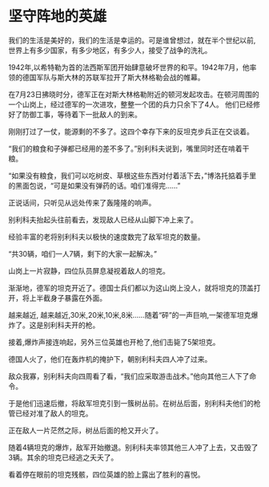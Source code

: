 # 坚守阵地的英雄

我们的生活是美好的，我们的生活是幸运的。可是谁曾想过，就在半个世纪以前,世界上有多少国家，有多少地区，有多少人，接受了战争的洗礼。

1942年,以希特勒为首的法西斯军团开始肆意破坏世界的和平。1942年7月，他率领的德国军队与斯大林的苏联军拉开了斯大林格勒会战的帷幕。

在7月23日拂晓时分，德军正在对斯大林格勒附近的顿河发起攻击。在顿河周围的一个山岗上，经过德军的一次进攻，整整一个团的兵力只余下了4人。
他们已经修好了防御工事，等待着下一批敌人的到来。

刚刚打过了一仗，能源剩的不多了。这四个幸存下来的反坦克步兵正在交谈着。

“我们的粮食和子弹都已经用的差不多了。”别利科夫说到，嘴里同时还在啃着干粮。

“如果没有粮食，我们可以吃树皮、草根这些东西对付着活下去，”博洛托掂着手里的黑面包说，“可是如果没有弹药的话。咱们准得完……”

正说话间，只听见从远处传来了轰隆隆的响声。

别利科夫抬起头往前看去，发现敌人已经从山脚下冲上来了。

经验丰富的老将别利科夫以极快的速度数完了敌军坦克的数量。

“共30辆，咱们一人7辆，剩下的大家一起解决。”

山岗上一片寂静，四位队员屏息凝视着敌人的坦克。

渐渐地，德军的坦克开近了。德国士兵们都以为这山岗上没人，就将坦克的顶盖打开，将上半截身子暴露在外面。

越来越近, 越来越近,30米,20米,10米,8米……随着“砰”的一声巨响,一架德军坦克爆炸了。这是别利科夫开的枪。

接着,爆炸声接连响起，另外三位英雄也开枪了,他们击毙了5架坦克。

德国人火了，他们在轰炸机的掩护下，朝别利科夫四人冲了过来。

敌众我寡，别利科夫向四周看了看，“我们应采取游击战术。”他向其他三人下了命令。

于是他们迅速后撤，将敌军坦克引到一簇树丛前。在树丛后面，别利科夫他们的枪管已经对准了敌人的坦克。

正在敌人一片茫然之际，树丛后面的枪又开火了。

随着4辆坦克的爆炸，敌军开始撤退。别利科夫率领其他三人冲了上去，又击毁了3辆。其余的坦克已经逃之夭夭了。

看着停在眼前的坦克残骸，四位英雄的脸上露出了胜利的喜悦。
